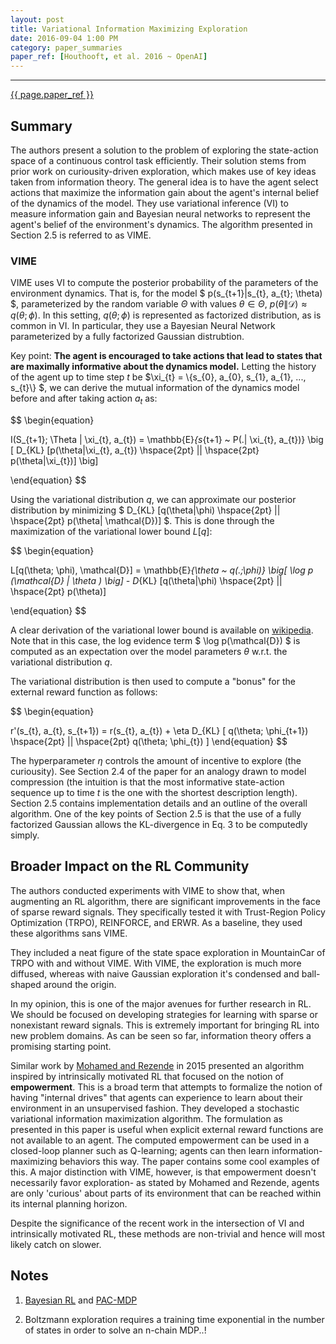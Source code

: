 ```yaml
---
layout: post
title: Variational Information Maximizing Exploration
date: 2016-09-04 1:00 PM
category: paper_summaries
paper_ref: [Houthooft, et al. 2016 ~ OpenAI]
---
```


<script type="text/javascript" async
  src="https://cdn.mathjax.org/mathjax/latest/MathJax.js?config=TeX-MML-AM_CHTML">
</script>

<script type="text/x-mathjax-config">
MathJax.Hub.Config({
  TeX: { equationNumbers: { autoNumber: "AMS" } },
  tex2jax: {inlineMath: [['$','$'], ['\\(','\\)']]}
});
</script>
 
---

[{{ page.paper_ref }}](http://arxiv.org/pdf/1605.09674v2.pdf)

## Summary

The authors present a solution to the problem of exploring the state-action space of a continuous control task efficiently. Their solution stems from prior work on curiousity-driven exploration, which makes use of key ideas taken from information theory. The general idea is to have the agent select actions that maximize the information gain about the agent's internal belief of the dynamics of the model. They use variational inference (VI) to measure information gain and Bayesian neural networks to represent the agent's belief of the environment's dynamics. The algorithm presented in Section 2.5 is referred to as VIME.

### VIME

VIME uses VI to compute the posterior probability of the parameters of the environment dynamics. 
That is, for the model $ p(s_{t+1}|s_{t}, a_{t}; \theta) $, parameterized by the random variable $\Theta$ with values $\theta \in \Theta$, $p(\theta \| \mathcal{D}) \approx q(\theta; \phi)$. In this setting, $q(\theta; \phi)$ is represented as factorized distribution, as is common in VI. In particular, they use a Bayesian Neural Network parameterized by a fully factorized Gaussian distrubtion.

Key point: **The agent is encouraged to take actions that lead to states that are maximally informative about the dynamics model.** Letting the history of the agent up to time step $t$ be $\xi_{t} = \\{s_{0}, a_{0}, s_{1}, a_{1}, ..., s_{t}\\} $, we can derive the mutual information of the dynamics model before and after taking action $a_{t}$ as:

$$
\begin{equation}

I(S_{t+1}; \Theta | \xi_{t}, a_{t}) = \mathbb{E}_{s_{t+1} ~ P(.| \xi_{t}, a_{t})} \big [ D_{KL} [p(\theta|\xi_{t}, a_{t}) \hspace{2pt} || \hspace{2pt} p(\theta|\xi_{t})] \big]

\end{equation}
$$

Using the variational distribution $q$, we can approximate our posterior distribution by minimizing $ D_{KL} [q(\theta\|\phi) \hspace{2pt} \|\| \hspace{2pt} p(\theta\| \mathcal{D})] $. This is done through the maximization of the variational lower bound $L[q]$:

$$
\begin{equation}

L[q(\theta; \phi), \mathcal{D}] = \mathbb{E}_{\theta ~ q(.;\phi)} \big[ \log p (\mathcal{D} | \theta ) \big] -  D_{KL} [q(\theta|\phi) \hspace{2pt} || \hspace{2pt} p(\theta)]

\end{equation}
$$

A clear derivation of the variational lower bound is available on [wikipedia](https://en.wikipedia.org/wiki/Variational_Bayesian_methods). Note that in this case, the log evidence term $ \log p(\mathcal{D}) $ is computed as an expectation over the model parameters $\theta$ w.r.t. the variational distribution $q$. 

The variational distribution is then used to compute a "bonus" for the external reward function as follows: 

$$
\begin{equation}

r'(s_{t}, a_{t}, s_{t+1}) = r(s_{t}, a_{t}) + \eta D_{KL} [ q(\theta; \phi_{t+1}) \hspace{2pt} || \hspace{2pt} q(\theta; \phi_{t}) ]
\end{equation}
$$

The hyperparameter $\eta$ controls the amount of incentive to explore (the curiousity). See Section 2.4 of the paper for an analogy drawn to model compression (the intuition is that the most informative state-action sequence up to time $t$ is the one with the shortest description length). Section 2.5 contains implementation details and an outline of the overall algorithm. One of the key points of Section 2.5 is that the use of a fully factorized Gaussian allows the KL-divergence in Eq. 3 to be computedly simply.

## Broader Impact on the RL Community

The authors conducted experiments with VIME to show that, when augmenting an RL algorithm, there are significant improvements in the face of sparse reward signals. They specifically tested it with Trust-Region Policy Optimization (TRPO), REINFORCE, and ERWR. As a baseline, they used these algorithms sans VIME. 

They included a neat figure of the state space exploration in MountainCar of TRPO with and without VIME. With VIME, the exploration is much more diffused, whereas with naive Gaussian exploration it's condensed and ball-shaped around the origin.

In my opinion, this is one of the major avenues for further research in RL. We should be focused on developing strategies for learning with sparse or nonexistant reward signals. This is extremely important for bringing RL into new problem domains. As can be seen so far, information theory offers a promising starting point. 

Similar work by [Mohamed and Rezende](https://arxiv.org/pdf/1509.08731v1.pdf) in 2015 presented an algorithm inspired by intrinsically motivated RL that focused on the notion of **empowerment**. This is a broad term that attempts to formalize the notion of having "internal drives" that agents can experience to learn about their environment in an unsupervised fashion. They developed a stochastic variational information maximization algorithm. The formulation as presented in this paper is useful when explicit external reward functions are not available to an agent. The computed empowerment can be used in a closed-loop planner such as Q-learning; agents can then learn information-maximizing behaviors this way. The paper contains some cool examples of this. A major distinction with VIME, however, is that empowerment doesn't necessarily favor exploration- as stated by Mohamed and Rezende, agents are only 'curious' about parts of its environment that can be reached within its internal planning horizon. 

Despite the significance of the recent work in the intersection of VI and intrinsically motivated RL, these methods are non-trivial and hence will most likely catch on slower.

## Notes

1. [Bayesian RL](http://tx.technion.ac.il/~avivt/BRLS_journal.pdf) and [PAC-MDP](http://citeseerx.ist.psu.edu/viewdoc/download?doi=10.1.1.297.6237&rep=rep1&type=pdf)

2. Boltzmann exploration requires a training time exponential in the number of states in order to solve an n-chain MDP..!